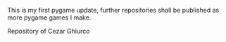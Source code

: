 This is my first pygame update, further repositories shall be published as more pygame games I make.

Repository of Cezar Ghiurco